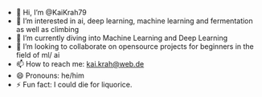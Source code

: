 - 👋 Hi, I’m @KaiKrah79
- 👀 I’m interested in ai, deep learning, machine learning and fermentation as well as climbing
- 🌱 I’m currently diving into Machine Learning and Deep Learning
- 💞️ I’m looking to collaborate on opensource projects for beginners in the field of ml/ ai
- 📫 How to reach me: kai.krah@web.de
- 😄 Pronouns: he/him
- ⚡ Fun fact: I could die for liquorice.

<!---
KaiKrah79/KaiKrah79 is a ✨ special ✨ repository because its `README.md` (this file) appears on your GitHub profile.
You can click the Preview link to take a look at your changes.
--->
